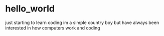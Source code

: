 # hello_world
just starting to learn coding
im a simple country boy but have always been interested in how computers work and coding
